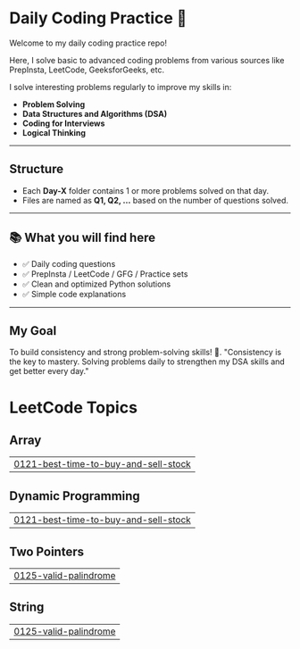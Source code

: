 # Daily Coding Practice 🧠

Welcome to my daily coding practice repo!

Here, I solve basic to advanced coding problems from various sources like PrepInsta, LeetCode, GeeksforGeeks, etc.

I solve interesting problems regularly to improve my skills in:

- **Problem Solving**
- **Data Structures and Algorithms (DSA)**
- **Coding for Interviews**
- **Logical Thinking**

---

## Structure
- Each **Day-X** folder contains 1 or more problems solved on that day.
- Files are named as **Q1, Q2, ...** based on the number of questions solved.
 
---

## 📚 What you will find here

- ✅ Daily coding questions
- ✅ PrepInsta / LeetCode / GFG / Practice sets
- ✅ Clean and optimized Python solutions
- ✅ Simple code explanations

---
   
  
## My Goal
To build consistency and strong problem-solving skills! 🚀.
"Consistency is the key to mastery. Solving problems daily to strengthen my DSA skills and get better every day."
<!---LeetCode Topics Start-->
# LeetCode Topics
## Array
|  |
| ------- |
| [0121-best-time-to-buy-and-sell-stock](https://github.com/vijayvaddi11/Daily-Coding-Practice/tree/master/0121-best-time-to-buy-and-sell-stock) |
## Dynamic Programming
|  |
| ------- |
| [0121-best-time-to-buy-and-sell-stock](https://github.com/vijayvaddi11/Daily-Coding-Practice/tree/master/0121-best-time-to-buy-and-sell-stock) |
## Two Pointers
|  |
| ------- |
| [0125-valid-palindrome](https://github.com/vijayvaddi11/Daily-Coding-Practice/tree/master/0125-valid-palindrome) |
## String
|  |
| ------- |
| [0125-valid-palindrome](https://github.com/vijayvaddi11/Daily-Coding-Practice/tree/master/0125-valid-palindrome) |
<!---LeetCode Topics End-->